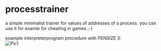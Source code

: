 # processtrainer

a simple minimalist trainer for values of addresses of a process.
you can use it for examle for cheating in games ;-)

example interpreterprogram procedure with PENSIZE 3:    
![Pic1](processtrainer/firstpic.jpg)
     
